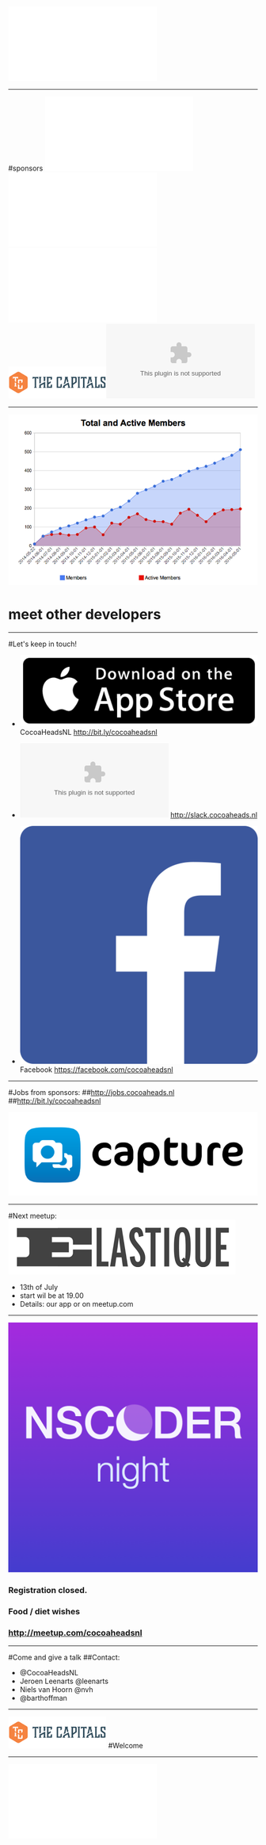 ![fit](../../Logos/CocoaHeadsNL.pdf)

---

#sponsors
![inline fit](../../Logos/xebia.pdf)![inline fit](../../Logos/framer.pdf)  ![inline fit](../../Logos/egeniq.pdf)  
![inline fit](../../Logos/thecapitals.png)![inline fit ](../../Logos/ING_Logo_RGB_A6.eps)


---

![inline fit](../../Logos/members.png)
# meet other developers

---

#Let's keep in touch!

- ![inline](../../Logos/appstore.png) CocoaHeadsNL
http://bit.ly/cocoaheadsnl

- ![inline](../../Logos/slack_cmyk.eps)
http://slack.cocoaheads.nl

- ![inline](../../Logos/Facebook_logo.png) Facebook
https://facebook.com/cocoaheadsnl

---

#Jobs from sponsors:
##http://jobs.cocoaheads.nl
##http://bit.ly/cocoaheadsnl

![inline](../../Logos/capture.png)

---

#Next meetup: 
![inline fit](../../Logos/elastique.png)

- 13th of July
- start wil be at 19.00
- Details: our app or on meetup.com


---

![inline fit](../../Logos/nscodernight1024.png)

### Registration closed.
### Food / diet wishes
### http://meetup.com/cocoaheadsnl

---

#Come and give a talk
##Contact:
- @CocoaHeadsNL
- Jeroen Leenarts @leenarts
- Niels van Hoorn @nvh
- @barthoffman

---

![inline fit](../../Logos/thecapitals.png)
#Welcome

---

![fit](../../Logos/CocoaHeadsNL.pdf)
